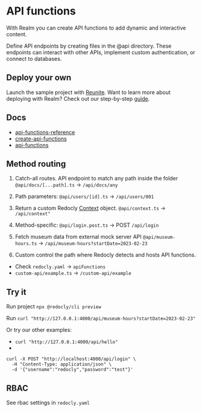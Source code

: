 # API functions

With Realm you can create API functions to add dynamic and interactive content.

Define API endpoints by creating files in the @api directory. These endpoints can interact with other APIs, implement custom authentication, or connect to databases.

## Deploy your own

Launch the sample project with [Reunite](https://auth.cloud.redocly.com/registration).
Want to learn more about deploying with Realm? Check out our step-by-step [guide](https://redocly.com/docs/realm/get-started/start-reunite-editor).

## Docs

- [api-functions-reference](https://redocly.com/docs/realm/extend/api-functions/api-functions-reference)
- [create-api-functions](https://redocly.com/docs/realm/extend/api-functions/create-api-functions)
- [api-functions](https://redocly.com/docs/realm/config/api-functions)

## Method routing

1. Catch-all routes. API endpoint to match any path inside the folder
   `@api/docs/[...path].ts` -> `/api/docs/any`

2. Path parameters: `@api/users/[id].ts` -> `/api/users/001`

3. Return a custom Redocly [Context](https://redocly.com/docs/realm/extend/api-functions/api-functions-reference#context) object.
   `@api/context.ts` -> `/api/context"`

4. Method-specific: `@api/login.post.ts` -> POST `/api/login`

5. Fetch museum data from external mock server API `@api/museum-hours.ts` -> `/api/museum-hours?startDate=2023-02-23`

6. Custom control the path where Redocly detects and hosts API functions.

- Check `redocly.yaml` -> `apiFunctions`
- `custom-api/example.ts` -> `/custom-api/example`

## Try it

Run project `npx @redocly/cli preview`

Run `curl "http://127.0.0.1:4000/api/museum-hours?startDate=2023-02-23"`

Or try our other examples:

- `curl "http://127.0.0.1:4000/api/hello"`
-

```
curl -X POST "http://localhost:4000/api/login" \
  -H "Content-Type: application/json" \
  -d '{"username":"redocly","password":"test"}'
```

## RBAC

See rbac settings in `redocly.yaml`
